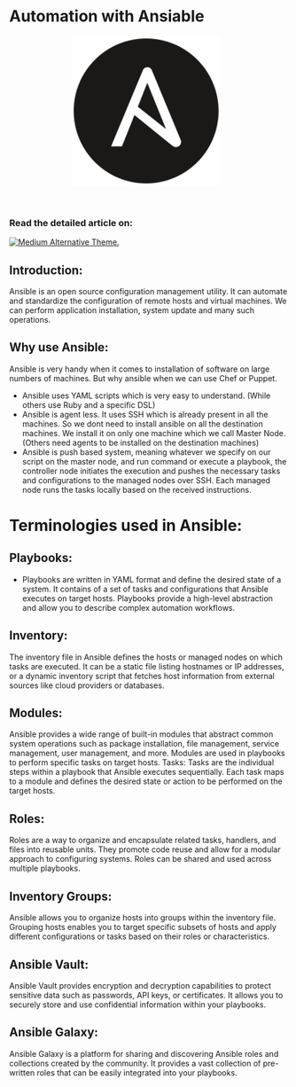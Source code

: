 # Automation with Ansiable
<p align="center">
<img alt="Ansible" width="270px" src="https://raw.githubusercontent.com/devicons/devicon/master/icons/ansible/ansible-original.svg" style="padding-right:10px;" /> 
</p>
</br>
<h3> <strong> Read the detailed article on: </strong> </h3> <a href = "https://medium.com/@sagarkrp/automation-with-ansible-101-27f709f4f8a" target ="_blank"> 
 
<picture>
   <source media="(prefers-color-scheme: dark)" srcset="https://github.com/sagarkrp/sagarkrp/blob/main/images/Medium-white1x.png" width="160px" height="35px">
   <source media="(prefers-color-scheme: light)" srcset="https://raw.githubusercontent.com/sagarkrp/sagarkrp/main/images/Medium-dark.svg" width="160px" height="35px"> 
   <img alt="Medium Alternative Theme." src="https://raw.githubusercontent.com/sagarkrp/sagarkrp/main/images/Medium-dark.svg" width="160px" height="35px">
</picture> </a>

Introduction:
-------------
Ansible is an open source configuration management utility. It can automate and standardize the configuration of remote hosts and virtual machines. We can perform application installation, system update and many such operations.

Why use Ansible:
---------------
Ansible is very handy when it comes to installation of software on large numbers of machines. But why ansible when we can use Chef or Puppet.

- Ansible uses YAML scripts which is very easy to understand. (While others use Ruby and a specific DSL)
- Ansible is agent less. It uses SSH which is already present in all the machines. So we dont need to install ansible on all the destination machines. We install it on only one machine which we call Master Node. (Others need agents to be installed on the destination machines)
- Ansible is push based system, meaning whatever we specify on our script on the master node, and run command or execute a playbook, the controller node initiates the execution and pushes the necessary tasks and configurations to the managed nodes over SSH. Each managed node runs the tasks locally based on the received instructions.

<h1> Terminologies used in Ansible: </h1>

Playbooks:
----------
- Playbooks are written in YAML format and define the desired state of a system. It contains of a set of tasks and configurations that Ansible executes on target hosts. Playbooks provide a high-level abstraction and allow you to describe complex automation workflows.

Inventory: 
-----------
The inventory file in Ansible defines the hosts or managed nodes on which tasks are executed. It can be a static file listing hostnames or IP addresses, or a dynamic inventory script that fetches host information from external sources like cloud providers or databases.

Modules:
--------
Ansible provides a wide range of built-in modules that abstract common system operations such as package installation, file management, service management, user management, and more. Modules are used in playbooks to perform specific tasks on target hosts.
Tasks: Tasks are the individual steps within a playbook that Ansible executes sequentially. Each task maps to a module and defines the desired state or action to be performed on the target hosts.

Roles: 
------
Roles are a way to organize and encapsulate related tasks, handlers, and files into reusable units. They promote code reuse and allow for a modular approach to configuring systems. Roles can be shared and used across multiple playbooks.

Inventory Groups:
-------------
Ansible allows you to organize hosts into groups within the inventory file. Grouping hosts enables you to target specific subsets of hosts and apply different configurations or tasks based on their roles or characteristics.

Ansible Vault:
-----------
Ansible Vault provides encryption and decryption capabilities to protect sensitive data such as passwords, API keys, or certificates. It allows you to securely store and use confidential information within your playbooks.

Ansible Galaxy:
--------------
Ansible Galaxy is a platform for sharing and discovering Ansible roles and collections created by the community. It provides a vast collection of pre-written roles that can be easily integrated into your playbooks.
